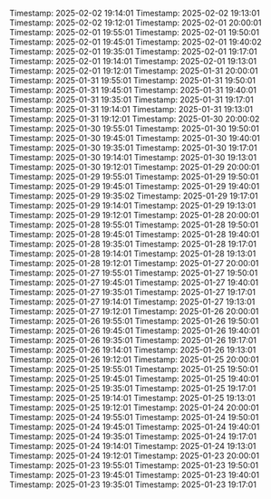 Timestamp: 2025-02-02 19:14:01
Timestamp: 2025-02-02 19:13:01
Timestamp: 2025-02-02 19:12:01
Timestamp: 2025-02-01 20:00:01
Timestamp: 2025-02-01 19:55:01
Timestamp: 2025-02-01 19:50:01
Timestamp: 2025-02-01 19:45:01
Timestamp: 2025-02-01 19:40:02
Timestamp: 2025-02-01 19:35:01
Timestamp: 2025-02-01 19:17:01
Timestamp: 2025-02-01 19:14:01
Timestamp: 2025-02-01 19:13:01
Timestamp: 2025-02-01 19:12:01
Timestamp: 2025-01-31 20:00:01
Timestamp: 2025-01-31 19:55:01
Timestamp: 2025-01-31 19:50:01
Timestamp: 2025-01-31 19:45:01
Timestamp: 2025-01-31 19:40:01
Timestamp: 2025-01-31 19:35:01
Timestamp: 2025-01-31 19:17:01
Timestamp: 2025-01-31 19:14:01
Timestamp: 2025-01-31 19:13:01
Timestamp: 2025-01-31 19:12:01
Timestamp: 2025-01-30 20:00:02
Timestamp: 2025-01-30 19:55:01
Timestamp: 2025-01-30 19:50:01
Timestamp: 2025-01-30 19:45:01
Timestamp: 2025-01-30 19:40:01
Timestamp: 2025-01-30 19:35:01
Timestamp: 2025-01-30 19:17:01
Timestamp: 2025-01-30 19:14:01
Timestamp: 2025-01-30 19:13:01
Timestamp: 2025-01-30 19:12:01
Timestamp: 2025-01-29 20:00:01
Timestamp: 2025-01-29 19:55:01
Timestamp: 2025-01-29 19:50:01
Timestamp: 2025-01-29 19:45:01
Timestamp: 2025-01-29 19:40:01
Timestamp: 2025-01-29 19:35:02
Timestamp: 2025-01-29 19:17:01
Timestamp: 2025-01-29 19:14:01
Timestamp: 2025-01-29 19:13:01
Timestamp: 2025-01-29 19:12:01
Timestamp: 2025-01-28 20:00:01
Timestamp: 2025-01-28 19:55:01
Timestamp: 2025-01-28 19:50:01
Timestamp: 2025-01-28 19:45:01
Timestamp: 2025-01-28 19:40:01
Timestamp: 2025-01-28 19:35:01
Timestamp: 2025-01-28 19:17:01
Timestamp: 2025-01-28 19:14:01
Timestamp: 2025-01-28 19:13:01
Timestamp: 2025-01-28 19:12:01
Timestamp: 2025-01-27 20:00:01
Timestamp: 2025-01-27 19:55:01
Timestamp: 2025-01-27 19:50:01
Timestamp: 2025-01-27 19:45:01
Timestamp: 2025-01-27 19:40:01
Timestamp: 2025-01-27 19:35:01
Timestamp: 2025-01-27 19:17:01
Timestamp: 2025-01-27 19:14:01
Timestamp: 2025-01-27 19:13:01
Timestamp: 2025-01-27 19:12:01
Timestamp: 2025-01-26 20:00:01
Timestamp: 2025-01-26 19:55:01
Timestamp: 2025-01-26 19:50:01
Timestamp: 2025-01-26 19:45:01
Timestamp: 2025-01-26 19:40:01
Timestamp: 2025-01-26 19:35:01
Timestamp: 2025-01-26 19:17:01
Timestamp: 2025-01-26 19:14:01
Timestamp: 2025-01-26 19:13:01
Timestamp: 2025-01-26 19:12:01
Timestamp: 2025-01-25 20:00:01
Timestamp: 2025-01-25 19:55:01
Timestamp: 2025-01-25 19:50:01
Timestamp: 2025-01-25 19:45:01
Timestamp: 2025-01-25 19:40:01
Timestamp: 2025-01-25 19:35:01
Timestamp: 2025-01-25 19:17:01
Timestamp: 2025-01-25 19:14:01
Timestamp: 2025-01-25 19:13:01
Timestamp: 2025-01-25 19:12:01
Timestamp: 2025-01-24 20:00:01
Timestamp: 2025-01-24 19:55:01
Timestamp: 2025-01-24 19:50:01
Timestamp: 2025-01-24 19:45:01
Timestamp: 2025-01-24 19:40:01
Timestamp: 2025-01-24 19:35:01
Timestamp: 2025-01-24 19:17:01
Timestamp: 2025-01-24 19:14:01
Timestamp: 2025-01-24 19:13:01
Timestamp: 2025-01-24 19:12:01
Timestamp: 2025-01-23 20:00:01
Timestamp: 2025-01-23 19:55:01
Timestamp: 2025-01-23 19:50:01
Timestamp: 2025-01-23 19:45:01
Timestamp: 2025-01-23 19:40:01
Timestamp: 2025-01-23 19:35:01
Timestamp: 2025-01-23 19:17:01
